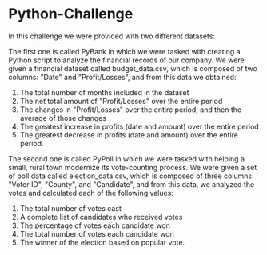 # Python-Challenge

In this challenge we were provided with two different datasets:

The first one is called PyBank in which we were tasked with creating a Python script to analyze the financial records of our company. 
We were given a financial dataset called budget_data.csv, which is composed of two columns: "Date" and "Profit/Losses", and from this data we obtained:
1) The total number of months included in the dataset
2) The net total amount of "Profit/Losses" over the entire period
3) The changes in "Profit/Losses" over the entire period, and then the average of those changes
4) The greatest increase in profits (date and amount) over the entire period
5) The greatest decrease in profits (date and amount) over the entire period.

The second one is called PyPoll in which we were tasked with helping a small, rural town modernize its vote-counting process.
We were given a set of poll data called election_data.csv, which is composed of three columns: "Voter ID", "County", and "Candidate", and from this data, we analyzed the votes and calculated each of the following values:
1) The total number of votes cast
2) A complete list of candidates who received votes
3) The percentage of votes each candidate won
4) The total number of votes each candidate won
5) The winner of the election based on popular vote.
